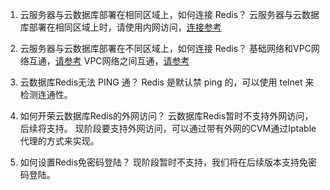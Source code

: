  1. 云服务器与云数据库部署在相同区域上，如何连接 Redis？
云服务器与云数据库部署在相同区域上时，请使用内网访问，[连接参考](https://cloud.tencent.com/document/product/239/9897)
2. 云服务器与云数据库部署在不同区域上，如何连接 Redis？
基础网络和VPC网络互通，[请参考](https://cloud.tencent.com/document/product/215/5002)
VPC网络之间互通，[请参考](https://cloud.tencent.com/document/product/215/5000)

3. 云数据库Redis无法 PING 通？
Redis 是默认禁 ping 的，可以使用 telnet 来检测连通性。

4. 如何开荣云数据库Redis的外网访问？
云数据库Redis暂时不支持外网访问，后续将支持。
现阶段要支持外网访问，可以通过带有外网的CVM通过Iptable代理的方式来实现。

5. 如何设置Redis免密码登陆？
现阶段暂时不支持，我们将在后续版本支持免密码登陆。

